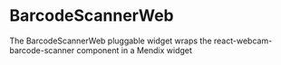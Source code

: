# BarcodeScannerWeb
The BarcodeScannerWeb pluggable widget wraps the react-webcam-barcode-scanner component in a Mendix widget
